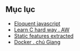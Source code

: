 ## Mục lục 

- [ Eloquent javascript](./Eloquent_JavaScript.pdf)
- [ Learn C hard way . AW ](./AW.Learn.C.the.Hard.Way.0321884922.pdf)
- [ Static features extracted](./AndroPytool.pdf)
- [ Docker . chú Giang ](./DockerNienKhoa.pdf)
